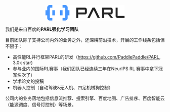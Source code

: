 <p align="center">
<img src="img/logo-蓝黑.png" alt="PARL" width="250"/>
</p>

我们是来自百度的**PARL强化学习团队**

目前团队除了支持公司内外的业务之外，还深耕前沿技术，开展的工作线条包括但不限于：

- 高性能RL并行框架PARL的研发（https://github.com/PaddlePaddle/PARL, 3.0k star)
- 参与业内的国际RL赛事（我们团队已经连续三年在NeurIPS RL 赛事中拿下冠军名次了）
- 学术论文的投稿
- 机器人控制（自动驾驶&无人机、四足机械狗控制）


公司内的业务落地包括信息流推荐、搜索引擎、百度地图、广告排序、百度智能云（能源调度、信号灯控制）等场景。
